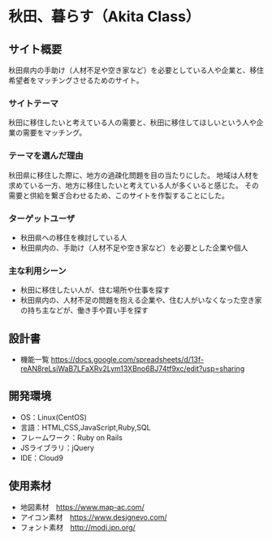 # 秋田、暮らす（Akita Class）

## サイト概要
秋田県内の手助け（人材不足や空き家など）を必要としている人や企業と、移住希望者をマッチングさせるためのサイト。

### サイトテーマ
秋田に移住したいと考えている人の需要と、秋田に移住してほしいという人や企業の需要をマッチング。

### テーマを選んだ理由
秋田県に移住した際に、地方の過疎化問題を目の当たりにした。
地域は人材を求めている一方、地方に移住したいと考えている人が多くいると感じた。
その需要と供給を繋ぎ合わせるため、このサイトを作製することにした。

### ターゲットユーザ
- 秋田県への移住を検討している人
- 秋田県内の、手助け（人材不足や空き家など）を必要とした企業や個人

### 主な利用シーン
- 秋田に移住したい人が、住む場所や仕事を探す
- 秋田県内の、人材不足の問題を抱える企業や、住む人がいなくなった空き家の持ち主などが、働き手や買い手を探す

## 設計書
- 機能一覧 https://docs.google.com/spreadsheets/d/13f-reAN8reLsiWaB7LFaXRv2Lym13XBno6BJ74tf9xc/edit?usp=sharing

## 開発環境
- OS：Linux(CentOS)
- 言語：HTML,CSS,JavaScript,Ruby,SQL
- フレームワーク：Ruby on Rails
- JSライブラリ：jQuery
- IDE：Cloud9

## 使用素材
- 地図素材　https://www.map-ac.com/
- アイコン素材　https://www.designevo.com/
- フォント素材　http://modi.jpn.org/